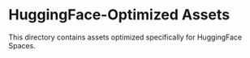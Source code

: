 # HuggingFace-Optimized Assets

This directory contains assets optimized specifically for HuggingFace Spaces.
